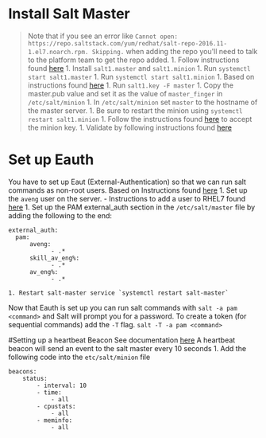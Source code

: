 # Install Salt Master
> Note that if you see an error like `Cannot open: https://repo.saltstack.com/yum/redhat/salt-repo-2016.11-1.el7.noarch.rpm. Skipping.` when adding the repo you'll need to talk to the platform team to get the repo added. 
    1. Follow instructions found [here](https://repo.saltstack.com/#rhel)
    1. Install `salt1.master` and `salt1.minion`
    1. Run `systemctl start salt1.master`
    1. Run `systemctl start salt1.minion`
    1. Based on instructions found [here](https://docs.saltstack.com/en/latest/ref/configuration/index.html)
    1. Run `salt1.key -F master`
    1. Copy the master.pub value and set it as the value of `master_finger` in `/etc/salt/minion`
    1. In `/etc/salt/minion` set `master` to the hostname of the master server.
    1. Be sure to restart the minion using `systemctl restart salt1.minion`
    1. Follow the instructions found [here](https://docs.saltstack.com/en/latest/ref/configuration/index.html#key1.management) to accept the minion key.
    1. Validate by following instructions found [here](https://docs.saltstack.com/en/latest/ref/configuration/index.html#sending-commands)


# Set up Eauth
You have to set up Eaut (External-Authentication) so that we can run salt commands as non-root users.
Based on Instructions found [here](https://docs.saltstack.com/en/latest/topics/eauth/index.html)
    1. Set up the `aveng` user on the server.
        - Instructions to add a user to RHEL7 found [here](https://access.redhat.com/documentation/en-US/Red_Hat_Enterprise_Linux/7/html/System_Administrators_Guide/s1-users-tools.html)
    1. Set up the PAM external_auth section in the `/etc/salt/master` file by adding the following to the end:
```
external_auth:
  pam:
      aveng:
            - .*
      skill_av_eng%:
            - .*
      av_eng%:
            - .*
```
    1. Restart salt-master service `systemctl restart salt-master`

Now that Eauth is set up you can run salt commands with `salt -a pam <command>` and Salt will prompt you for a password.
To create a token (for sequential commands) add the `-T` flag. `salt -T -a pam <command>`

#Setting up a heartbeat Beacon 
See documentation [here](https://docs.saltstack.com/en/latest/topics/beacons/)
A heartbeat beacon will send an event to the salt master every 10 seconds
    1. Add the following code into the `etc/salt/minion` file
```
beacons:
    status:
        - interval: 10
        - time:
            - all
        - cpustats:
            - all
        - meminfo:
            - all
```

